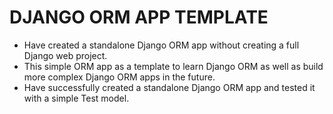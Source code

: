 # DJANGO ORM APP TEMPLATE

- Have created a standalone Django ORM app without creating a full Django web project. 
- This simple ORM app as a template to learn Django ORM as well as build more complex Django ORM apps in the future.
- Have successfully created a standalone Django ORM app and tested it with a simple Test model.